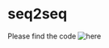 # seq2seq
Please find the code ![here](https://colab.research.google.com/drive/18LZ_ntkWVihvmpg9RIEY3fxcTooD9Vty)
